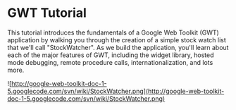 # GWT Tutorial #

This tutorial introduces the fundamentals of a Google Web Toolkit (GWT) application by walking you through the creation of a simple stock watch list that we'll call "StockWatcher".  As we build the application, you'll learn about each of the major features of GWT, including the widget library, hosted mode debugging, remote procedure calls, internationalization, and lots more.

![http://google-web-toolkit-doc-1-5.googlecode.com/svn/wiki/StockWatcher.png](http://google-web-toolkit-doc-1-5.googlecode.com/svn/wiki/StockWatcher.png)
